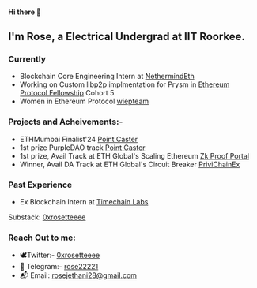 

#### Hi there 👋

## I'm Rose, a Electrical Undergrad at IIT Roorkee. 

### Currently
- Blockchain Core Engineering Intern at [NethermindEth](https://github.com/NethermindEth)
- Working on Custom libp2p implmentation for Prysm in [Ethereum Protocol Fellowship](https://blog.ethereum.org/2024/05/13/epf-5-announcement) Cohort 5.
- Women in Ethereum Protocol [wiepteam](https://github.com/ethereum/eipw)

### Projects and Acheivements:-
- ETHMumbai Finalist'24 [Point Caster](https://devfolio.co/projects/pointcaster-bafe)
- 1st prize PurpleDAO track [Point Caster](https://devfolio.co/projects/pointcaster-bafe)
- 1st prize, Avail Track at ETH Global's Scaling Ethereum [Zk Proof Portal](https://ethglobal.com/showcase/zkproof-portal-1jjg5)
- Winner, Avail DA Track at ETH Global's Circuit Breaker [PriviChainEx](https://ethglobal.com/showcase/privchainex-ohoh3)

### Past Experience
- Ex Blockchain Intern at [Timechain Labs](https://timechainlabs.io/)

Substack: [0xrosetteeee](https://0xrosetteeee.substack.com/0xrosetteeee) 

### Reach Out to me:
- 🕊️Twitter:- [0xrosetteeee](https://twitter.com/0xrosetteeee)
- 📩 Telegram:- [rose22221](https://t.me/rose22221)
- 📬 Email: [rosejethani28@gmail.com](rosejethani28@gmail.com)
